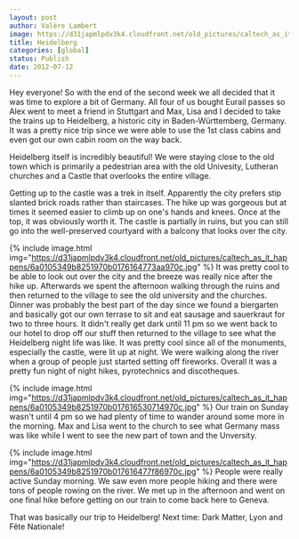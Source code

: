 ```yaml
---
layout: post
author: Valère Lambert
image: https://d31japmlpdv3k4.cloudfront.net/old_pictures/caltech_as_it_happens/6a0105349b8251970b016768528730970b.jpg
title: Heidelberg 
categories: [global]
status: Publish
date: 2012-07-12
---
```


Hey everyone!
So with the end of the second week we all decided that it was time to explore a bit of Germany. All four of us bought Eurail passes so Alex went to meet a friend in Stuttgart and Max, Lisa and I decided to take the trains up to Heidelberg, a historic city in Baden-Württemberg, Germany. It was a pretty nice trip since we were able to use the 1st class cabins and even got our own cabin room on the way back.

Heidelberg itself is incredibly beautiful! We were staying close to the old town which is primarily a pedestrian area with the old Univesity, Lutheran churches and a Castle that overlooks the entire village.

Getting up to the castle was a trek in itself. Apparently the city prefers stip slanted brick roads rather than staircases. The hike up was gorgeous but at times it seemed easier to climb up on one's hands and knees. Once at the top, it was obviously worth it. The castle is partially in ruins, but you can still go into the well-preserved courtyard with a balcony that looks over the city.


{% include image.html img="https://d31japmlpdv3k4.cloudfront.net/old_pictures/caltech_as_it_happens/6a0105349b8251970b0176164773aa970c.jpg" %}
It was pretty cool to be able to look out over the city and the breeze was really nice after the hike up. Afterwards we spent the afternoon walking through the ruins and then returned to the village to see the old university and the churches. Dinner was probably the best part of the day since we found a biergarten and basically got our own terrase to sit and eat sausage and sauerkraut for two to three hours. It didn't really get dark until 11 pm so we went back to our hotel to drop off our stuff then returned to the village to see what the Heidelberg night life was like. It was pretty cool since all of the monuments, especially the castle, were lit up at night. We were walking along the river when a group of people just started setting off fireworks. Overall it was a pretty fun night of night hikes, pyrotechnics and discotheques.


{% include image.html img="https://d31japmlpdv3k4.cloudfront.net/old_pictures/caltech_as_it_happens/6a0105349b8251970b017616530714970c.jpg" %}
Our train on Sunday wasn't until 4 pm so we had plenty of time to wander around some more in the morning. Max and Lisa went to the church to see what Germany mass was like while I went to see the new part of town and the Unversity.


{% include image.html img="https://d31japmlpdv3k4.cloudfront.net/old_pictures/caltech_as_it_happens/6a0105349b8251970b017616477f86970c.jpg" %}
People were really active Sunday morning. We saw even more people hiking and there were tons of people rowing on the river. We met up in the afternoon and went on one final hike before getting on our train to come back here to Geneva.

That was basically our trip to Heidelberg! Next time: Dark Matter, Lyon and Fête Nationale!
